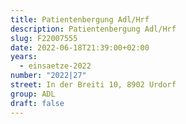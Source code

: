 ```yaml
---
title: Patientenbergung Adl/Hrf
description: Patientenbergung Adl/Hrf
slug: F22007555
date: 2022-06-18T21:39:00+02:00
years:
  - einsaetze-2022
number: "2022|27"
street: In der Breiti 10, 8902 Urdorf
group: ADL
draft: false
---
```

